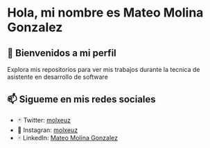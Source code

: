 # Hola, mi nombre es Mateo Molina Gonzalez

## 👋 Bienvenidos a mi perfil

Explora mis repositorios para ver mis trabajos durante la tecnica de asistente en desarrollo de software

## 📫 Sigueme en mis redes sociales

- 🃏 Twitter: [molxeuz](https://twitter.com/molxeuz)
- 🎴 Instagran: [molxeuz](https://www.instagram.com/molxeuz/)
- 🀄 LinkedIn: [Mateo Molina Gonzalez](www.linkedin.com/in/molxeuz)
